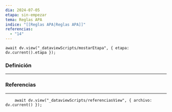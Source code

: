 ```yaml
---
dia: 2024-07-05
etapa: sin-empezar
tema: Reglas APA
indice: "[[Reglas APA|Reglas APA]]"
referencias:
  - "14"
---
```

```dataviewjs
await dv.view("_dataviewScripts/mostarEtapa", { etapa: dv.current().etapa });
```
### Definición
---




### Referencias
---
```dataviewjs
    await dv.view("_dataviewScripts/referenciasView", { archivo: dv.current() });
```